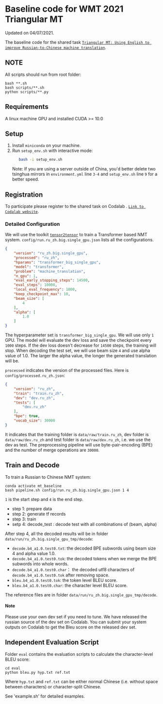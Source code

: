 # Baseline code for WMT 2021 Triangular MT

Updated on 04/07/2021. 

The baseline code for the shared task [`Triangular MT: Using English to improve Russian-to-Chinese machine translation`](http://www.statmt.org/wmt21/triangular-mt-task.html). 

## NOTE

All scripts should run from root folder:

```
bash **.sh
bash scripts/**.sh
python scripts/**.py
```

## Requirements

A linux machine GPU and installed CUDA >= 10.0

## Setup

1. Install `miniconda` on your machine.
2. Run `setup_env.sh` with interactive mode:
    ```bash
       bash -i setup_env.sh
    ```
    Note: If you are using a server outside of China, you'd better delete two tsinghua mirrors in `environment.yml` line `3-4` and `setup_env.sh` line `9` for a better speed.
    
## Registration

To participate please register to the shared task on Codalab .
[`Link to Codalab website`](https://competitions.codalab.org/competitions/30446). 

### Detailed Configuration

We will use the toolkit [`tensor2tensor`](https://github.com/tensorflow/tensor2tensor) to train a Transformer based NMT system. 
`config/run.ru_zh.big.single_gpu.json` lists all the configurations. 

```json
{
    "version": "ru_zh.big.single_gpu",
    "processed": "ru_zh",
    "hparams": "transformer_big_single_gpu",
    "model": "transformer",
    "problem": "machine_translation",
    "n_gpu": 1,
    "eval_early_stopping_steps": 14500,
    "eval_steps": 10000,
    "local_eval_frequency": 1000,
    "keep_checkpoint_max": 10,
    "beam_size": [
        4
    ],
    "alpha": [
        1.0
    ]
}
```

The hyperparameter set is `transformer_big_single_gpu`. 
We will use only `1` GPU. 
The model will evaluate the dev loss and save the checkpoint every `1000` steps. 
If the dev loss doesn't decrease for `14500` steps, the training will stop. 
When decoding the test set, we will use beam size `4` and use alpha value of 1.0. 
The larger the alpha value, the longer the generated translation will be.

`processed` indicates the version of the processed files. Here is `config/processed.ru_zh.json`:

```json
{
    "version": "ru_zh",
    "train": "train.ru_zh",
    "dev": "dev.ru_zh",
    "tests": [
        "dev.ru_zh"
    ],
    "bpe": true,
    "vocab_size": 30000
}
``` 
It indicates that the training folder is `data/raw/train.ru_zh`, dev folder is `data/raw/dev.ru_zh` and test folder is `data/raw/dev.ru_zh`, i.e. we use the dev as test. 
The preprocessing pipeline will use byte-pair-encoding (BPE) and the number of merge operations are `30000`. 

## Train and Decode


To train a Russian to Chinese NMT system: 

```
conda activate mt_baseline
bash pipeline.sh config/run.ru_zh.big.single_gpu.json 1 4
```

`1` is the start step and `4` is the end step.

- step 1: prepare data
- step 2: generate tf records
- step 3: train
- setp 4: decode_test : decode test with all combinations of (beam, alpha)

After step 4, all the decoded results will be in folder `data/run/ru_zh.big.single_gpu_tmp/decode`:
* `decode.b4_a1.0.test0.txt`: the decoded BPE subwords using beam size 4 and alpha value 1.0.
* `decode.b4_a1.0.test0.tok`: the decoded tokens when we merge the BPE subwords into whole words.
* `decode.b4_a1.0.test0.char`： the decoded utf8 characters of `decode.b4_a1.0.test0.tok` after removing space.
* `bleu.b4_a1.0.test0.tok`: the token level BLEU score.
* `bleu.b4_a1.0.test0.char`: the character level BLEU score. 

The reference files are in folder `data/run/ru_zh.big.single_gpu_tmp/decode`.

#### Note 

Please use your own dev set if you need to tune. We have released the russian source of the dev set on Codalab. You can submit your system outputs on Codalab to get the Bleu score on the released dev set. 

## Independent Evaluation Script

Folder `eval` contains the evaluation scripts to calculate the character-level BLEU score:

```
cd eval
python bleu.py hyp.txt ref.txt
```
Where `hyp.txt` and `ref.txt` can be either normal Chinese (i.e. without space between characters) or character-split Chinese.

See 'example.sh' for detailed examples. 
